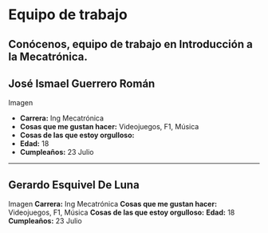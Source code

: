 # Equipo de trabajo

Conócenos, equipo de trabajo en Introducción a la Mecatrónica.
---

## José Ismael Guerrero Román
Imagen 
- **Carrera:** Ing Mecatrónica
- **Cosas que me gustan hacer:** Videojuegos, F1, Música
- **Cosas de las que estoy orgulloso:**
- **Edad:** 18
- **Cumpleaños:** 23 Julio
---
## Gerardo Esquivel De Luna
Imagen
**Carrera:** Ing Mecatrónica
**Cosas que me gustan hacer:** Videojuegos, F1, Música
**Cosas de las que estoy orgulloso:**
**Edad:** 18
**Cumpleaños:** 23 Julio

